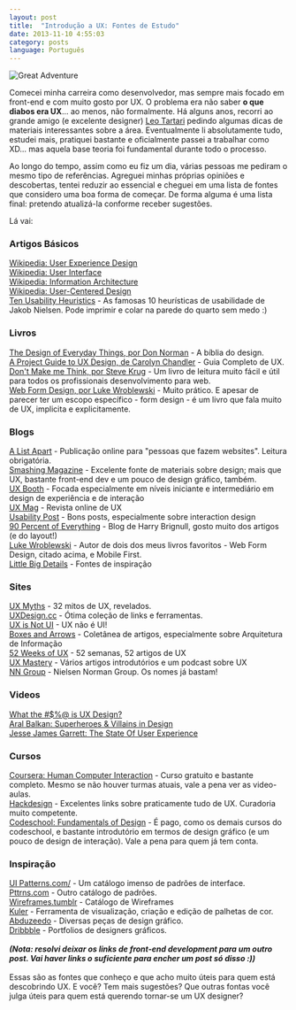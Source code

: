 ```yaml
---
layout: post
title:  "Introdução a UX: Fontes de Estudo"
date: 2013-11-10 4:55:03
category: posts
language: Português
---
```


<img class="image-centered" src="{{ site.baseurl }}/assets/images/posts/great-adventure.jpg" alt="Great Adventure"/>

Comecei minha carreira como desenvolvedor, mas sempre mais focado em front-end e com muito gosto por UX. O problema era não saber **o que diabos era UX**... ao menos, não formalmente. Há alguns anos, recorri ao grande amigo (e excelente designer) [Leo Tartari](http://www.leotartari.com) pedindo algumas dicas de materiais interessantes sobre a área. Eventualmente li absolutamente tudo, estudei mais, pratiquei bastante e oficialmente passei a trabalhar como XD... mas aquela base teoria foi fundamental durante todo o processo.

Ao longo do tempo, assim como eu fiz um dia, várias pessoas me pediram o mesmo tipo de referências. Agreguei minhas próprias opiniões e descobertas, tentei reduzir ao essencial e cheguei em uma lista de fontes que considero uma boa forma de começar. De forma alguma é uma lista final: pretendo atualizá-la conforme receber sugestões. 

Lá vai:
  

### **Artigos Básicos**

[Wikipedia: User Experience Design](http://en.wikipedia.org/wiki/User_experience_design)  
[Wikipedia: User Interface](http://en.wikipedia.org/wiki/User_interface)  
[Wikipedia: Information Architecture](http://en.wikipedia.org/wiki/Information_architecture)  
[Wikipedia: User-Centered Design](http://en.wikipedia.org/wiki/User-centered_design)  
[Ten Usability Heuristics](http://www.nngroup.com/articles/ten-usability-heuristics/) - As famosas 10 heurísticas de usabilidade de Jakob Nielsen. Pode imprimir e colar na parede do quarto sem medo :)


### **Livros**
[The Design of Everyday Things, por Don Norman](http://www.amazon.com/Design-Everyday-Things-Donald-Norman/dp/0465067107/ref=pd_sim_b_1) - A bíblia do design.    
[A Project Guide to UX Design, de Carolyn Chandler](http://www.amazon.com/Project-Guide-Design-experience-designers/dp/0321607376) - Guia Completo de UX.  
[Don't Make me Think, por Steve Krug](http://www.amazon.com/Dont-Make-Me-Think-Usability/dp/0321344758) - Um livro de leitura muito fácil e útil para todos os profissionais desenvolvimento para web.  
[Web Form Design, por Luke Wroblewski](http://www.lukew.com/resources/web_form_design.asp) - Muito prático. E apesar de parecer ter um escopo específico - form design - é um livro que fala muito de UX, implicita e explicitamente.


### **Blogs**
[A List Apart](http://www.alistapart.com/) - Publicação online para "pessoas que fazem websites". Leitura obrigatória.  
[Smashing Magazine](http://www.smashingmagazine.com/) - Excelente fonte de materiais sobre design; mais que UX, bastante front-end dev e um pouco de design gráfico, também.   
[UX Booth](http://www.uxbooth.com/) - Focada especialmente em níveis iniciante e intermediário em design de experiência e de interação  
[UX Mag](http://uxmag.com/) - Revista online de UX  
[Usability Post](http://www.usabilitypost.com/) - Bons posts, especialmente sobre interaction design  
[90 Percent of Everything](http://www.90percentofeverything.com/) -  Blog de Harry Brignull, gosto muito dos artigos (e do layout!)  
[Luke Wroblewski](http://www.lukew.com/) - Autor de dois dos meus livros favoritos - Web Form Design, citado acima, e Mobile First.   
[Little Big Details](http://littlebigdetails.com/) - Fontes de inspiração   

### **Sites**
[UX Myths](http://uxmyths.com/) - 32 mitos de UX, revelados.     
[UXDesign.cc](http://uxdesign.cc/) - Ótima coleção de links e ferramentas.  
[UX is Not UI](http://www.uxisnotui.com/) - UX não é UI!  
[Boxes and Arrows](http://boxesandarrows.com/) - Coletânea de artigos, especialmente sobre Arquitetura de Informação  
[52 Weeks of UX](http://52weeksofux.com/) - 52 semanas, 52 artigos de UX     
[UX Mastery](http://uxmastery.com/) - Vários artigos introdutórios e um podcast sobre UX     
[NN Group](http://www.nngroup.com/) - Nielsen Norman Group. Os nomes já bastam!

### **Videos**
[What the #$%@ is UX Design?](http://www.youtube.com/watch?v=Ovj4hFxko7c)  
[Aral Balkan: Superheroes & Villains in Design](http://vimeo.com/70030549)  
[Jesse James Garrett: The State Of User Experience](http://vimeo.com/6952223)
  
### **Cursos**
[Coursera: Human Computer Interaction](https://www.coursera.org/course/hci) - Curso gratuito e bastante completo. Mesmo se não houver turmas atuais, vale a pena ver as video-aulas.  
[Hackdesign](http://hackdesign.org/) - Excelentes links sobre praticamente tudo de UX. Curadoria muito competente.  
[Codeschool: Fundamentals of Design](https://www.codeschool.com/courses/fundamentals-of-design) - É pago, como os demais cursos do codeschool, e bastante introdutório em termos de design gráfico (e um pouco de design de interação). Vale a pena para quem já tem conta.  

### **Inspiração**
[UI Patterns.com/](http://ui-patterns.com/) - Um catálogo imenso de padrões de interface.    
[Pttrns.com](http://pttrns.com/) - Outro catálogo de padrões.  
[Wireframes.tumblr](http://wireframes.tumblr.com/) - Catálogo de Wireframes  
[Kuler](https://kuler.adobe.com/) - Ferramenta de visualização, criação e edição de palhetas de cor.  
[Abduzeedo](http://abduzeedo.com/) - Diversas peças de design gráfico.  
[Dribbble](http://dribbble.com/) - Portfolios de designers gráficos.  
<br>
***(Nota: resolvi deixar os links de front-end development para um outro post. Vai haver links o suficiente para encher um post só disso :))***
<br><br>
Essas são as fontes que conheço e que acho muito úteis para quem está descobrindo UX. E você? Tem mais sugestões? Que outras fontas você julga úteis para quem está querendo tornar-se um UX designer?